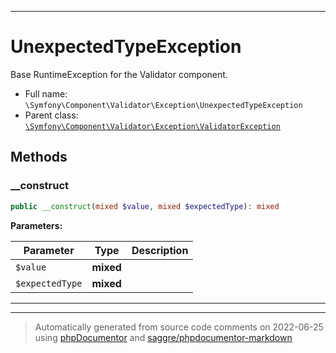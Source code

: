 ***

# UnexpectedTypeException

Base RuntimeException for the Validator component.



* Full name: `\Symfony\Component\Validator\Exception\UnexpectedTypeException`
* Parent class: [`\Symfony\Component\Validator\Exception\ValidatorException`](./ValidatorException.md)




## Methods


### __construct



```php
public __construct(mixed $value, mixed $expectedType): mixed
```








**Parameters:**

| Parameter | Type | Description |
|-----------|------|-------------|
| `$value` | **mixed** |  |
| `$expectedType` | **mixed** |  |




***


***
> Automatically generated from source code comments on 2022-06-25 using [phpDocumentor](http://www.phpdoc.org/) and [saggre/phpdocumentor-markdown](https://github.com/Saggre/phpDocumentor-markdown)
